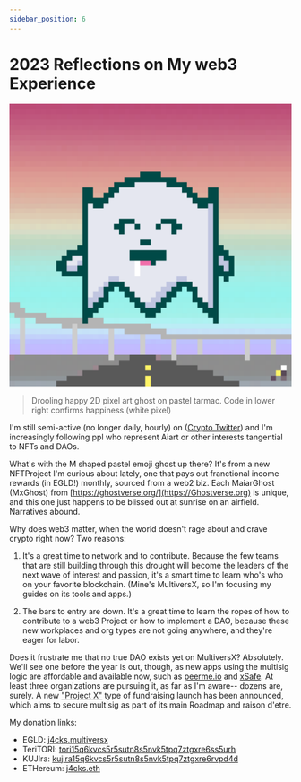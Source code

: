 ```yaml
---
sidebar_position: 6
---
```

# 2023 Reflections on My web3 Experience

![Drooling happy 2D pixel art ghost on pastel tarmac](./mxghost2304.png)
> Drooling happy 2D pixel art ghost on pastel tarmac. Code in lower right confirms happiness (white pixel)


I'm still semi-active (no longer daily, hourly) on ([Crypto Twitter](https://www.twitter.com/xJ4cks)) and I'm increasingly following ppl who represent Aiart or other interests tangential to NFTs and DAOs. 

What's with the M shaped pastel emoji ghost up there? It's from a new NFTProject I'm curious about lately, one that pays out franctional income rewards (in EGLD!) monthly, sourced from a web2 biz. Each MaiarGhost (MxGhost) from [https://ghostverse.org/](https://Ghostverse.org) is unique, and this one just happens to be blissed out at sunrise on an airfield. Narratives abound.

Why does web3 matter, when the world doesn't rage about and crave crypto right now? Two reasons:

1. It's a great time to network and to contribute. Because the few teams that are still building through this drought will become the leaders of the next wave of interest and passion, it's a smart time to learn who's who on your favorite blockchain. (Mine's MultiversX, so I'm focusing my guides on its tools and apps.)

2. The bars to entry are down. It's a great time to learn the ropes of how to contribute to a web3 Project or how to implement a DAO, because these new workplaces and org types are not going anywhere, and they're eager for labor.

Does it frustrate me that no true DAO exists yet on MultiversX? Absolutely. We'll see one before the year is out, though, as new apps using the multisig logic are affordable and available now, such as [peerme.io](https://peerme.io/peerings/create) and [xSafe](https://xsafe.io/). At least three organizations are pursuing it, as far as I'm aware-- dozens are, surely. A new ["Project X"](https://twitter.com/projectx_off?lang=en) type of fundraising launch has been announced, which aims to secure multisig as part of its main Roadmap and raison d'etre. 


My donation links:

- EGLD: [j4cks.multiversx](https://explorer.multiversx.com/accounts/erd159mypt4myss3mqrs89ft0hjeacffks2690gq9u3mlh73m9sh0w5s09eqhh)
- TeriTORI: [tori15q6kvcs5r5sutn8s5nvk5tpq7ztgxre6ss5urh](https://www.mintscan.io/teritori/account/tori15q6kvcs5r5sutn8s5nvk5tpq7ztgxre6ss5urh)
- KUJIra: [kujira15q6kvcs5r5sutn8s5nvk5tpq7ztgxre6rvpd4d](https://www.mintscan.io/kujira/account/kujira15q6kvcs5r5sutn8s5nvk5tpq7ztgxre6rvpd4d)
- ETHereum: [j4cks.eth](https://etherscan.io/enslookup-search?search=j4cks.eth)